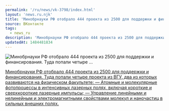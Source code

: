 ```yaml
---
permalink: '/ru/news/vk-3798/index.html'
layout: 'news.ru.njk'
title: 'Минобрнауки РФ отобрало 444 проекта из 2500 для поддержки и финансирования. Туда попали четыре …'
source: ВКонтакте
tags:
  - news_ru
description: 'Минобрнауки РФ отобрало 444 проекта из 2500 для поддержки и финансирования. Туда попали четыре …'
updatedAt: 1484481834
---
```

![Минобрнауки РФ отобрало 444 проекта из 2500 для поддержки и финансирования. Туда попали четыре …](https://sun9-56.userapi.com/c604530/v604530151/44f8a/TWp1uuojdrM.jpg)

[Минобрнауки РФ отобрало 444 проекта из 2500 для поддержки и финансирования. Туда попали четыре проекта из ВГУ, два из которых развиваются на физическом факультете:
— Атомные и молекулярные фотопроцессы в интенсивных лазерных полях, включая короткие и сверхкороткие лазерные импульсы;
— Управление линейными и нелинейным и электромагнитными свойствами молекул и наночастиц в сильных внешних полях.](http://минобрнауки.рф/%D0%BF%D1%80%D0%B5%D1%81%D1%81-%D1%86%D0%B5%D0%BD%D1%82%D1%80/9393)
